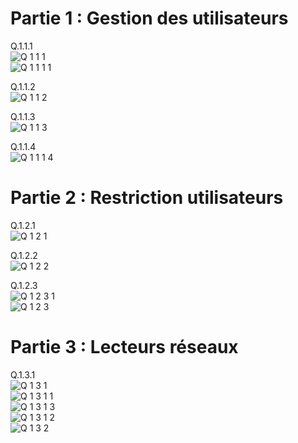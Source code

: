 # Partie 1 : Gestion des utilisateurs  

Q.1.1.1  
![Q 1 1 1](https://github.com/user-attachments/assets/ba069b3b-d1e1-4921-b36b-5d01f214a4f6)  
![Q 1 1 1 1](https://github.com/user-attachments/assets/d6059521-20de-4fcd-b2c0-688fa68c06da)

Q.1.1.2  
![Q 1 1 2](https://github.com/user-attachments/assets/bed90fc4-9d0e-46bc-939e-da2a4d47adbb)  

Q.1.1.3  
![Q 1 1 3](https://github.com/user-attachments/assets/e86a659b-db1e-4d5e-bb51-39793481bbb3)  

Q.1.1.4  
![Q 1 1 1 4](https://github.com/user-attachments/assets/f8495f99-81af-490c-95d9-01516b8599ae)

# Partie 2 : Restriction utilisateurs  

Q.1.2.1  
![Q 1 2 1](https://github.com/user-attachments/assets/09025d3a-c19a-45b6-8f72-3488af2d9a8f)  

Q.1.2.2  
![Q 1 2 2](https://github.com/user-attachments/assets/33a0a262-a47c-4ea2-a798-98a58c5079bc)

Q.1.2.3  
![Q 1 2 3 1](https://github.com/user-attachments/assets/6f7ecd4b-e36f-4029-b8b4-32790457b145)  
![Q 1 2 3](https://github.com/user-attachments/assets/d9fac1d0-c455-4a72-b8d4-d214b7d86ed1)  

# Partie 3 : Lecteurs réseaux

Q.1.3.1  
![Q 1 3 1](https://github.com/user-attachments/assets/6baca1f8-da7c-443e-8855-aa4413a3bb09)  
![Q 1 3 1 1](https://github.com/user-attachments/assets/29e5e518-07cc-460b-a79e-5c23f37aafb9)  
![Q 1 3 1 3](https://github.com/user-attachments/assets/8c70bff3-94b8-4971-9046-1bcc4a1106c5)  
![Q 1 3 1 2](https://github.com/user-attachments/assets/26cadb77-7d54-46c0-8eca-7bd67f0007bc)  
![Q 1 3 2](https://github.com/user-attachments/assets/ba26a722-5cdb-4877-9a7f-37d54d7d93f4)  



